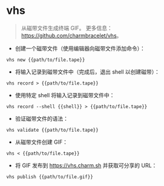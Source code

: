 # vhs

> 从磁带文件生成终端 GIF。
> 更多信息：<https://github.com/charmbracelet/vhs>。

- 创建一个磁带文件（使用编辑器向磁带文件添加命令）：

`vhs new {{path/to/file.tape}}`

- 将输入记录到磁带文件中（完成后，退出 shell 以创建磁带）：

`vhs record > {{path/to/file.tape}}`

- 使用特定 shell 将输入记录到磁带文件中：

`vhs record --shell {{shell}} > {{path/to/file.tape}}`

- 验证磁带文件的语法：

`vhs validate {{path/to/file.tape}}`

- 从磁带文件创建 GIF：

`vhs < {{path/to/file.tape}}`

- 将 GIF 发布到 <https://vhs.charm.sh> 并获取可分享的 URL：

`vhs publish {{path/to/file.gif}}`